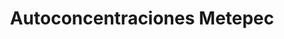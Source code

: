 ---
title: "Autoconcentraciones Metepec"
url: /metepec/autoconcentraciones-metepec/
shop: Autohaus
---